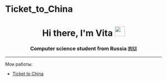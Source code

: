 # Ticket_to_China
<h1 align='center'>Hi there, I'm Vita <img src="https://github.com/blackcater/blackcater/raw/main/images/Hi.gif" height="32"/></h1>
<h3 align='center' class='a'>Computer science student from Russia 🇷🇺</h3>
<hr>
 <p>Мои работы:</p>
  <ul>
    <li><a href='https://vinordvick.github.io/Ticket_to_China/'</a>Ticket to China</li>
   </ul>
